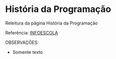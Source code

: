 # História da Programação

Releitura da página História da Programação

Referência: <a href="https://www.infoescola.com/informatica/historia-da-programacao/">INFOESCOLA</a>

OBSERVAÇÕES:
- Somente texto